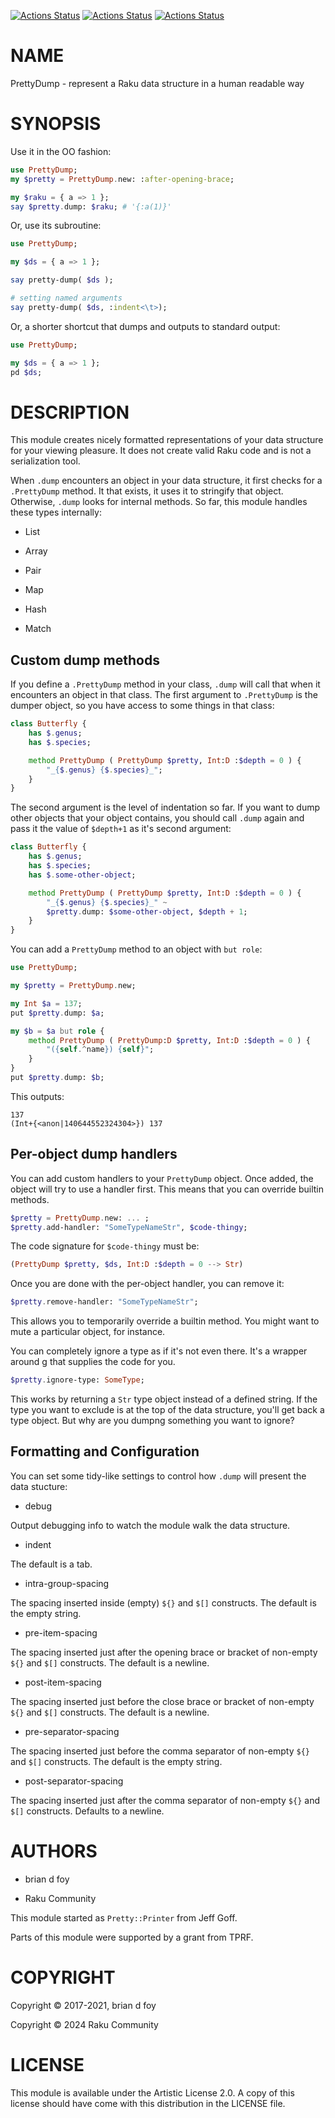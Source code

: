 [![Actions Status](https://github.com/raku-community-modules/PrettyDump/actions/workflows/linux.yml/badge.svg)](https://github.com/raku-community-modules/PrettyDump/actions) [![Actions Status](https://github.com/raku-community-modules/PrettyDump/actions/workflows/macos.yml/badge.svg)](https://github.com/raku-community-modules/PrettyDump/actions) [![Actions Status](https://github.com/raku-community-modules/PrettyDump/actions/workflows/windows.yml/badge.svg)](https://github.com/raku-community-modules/PrettyDump/actions)

NAME
====

PrettyDump - represent a Raku data structure in a human readable way

SYNOPSIS
========

Use it in the OO fashion:

```raku
use PrettyDump;
my $pretty = PrettyDump.new: :after-opening-brace;

my $raku = { a => 1 };
say $pretty.dump: $raku; # '{:a(1)}'
```

Or, use its subroutine:

```raku
use PrettyDump;

my $ds = { a => 1 };

say pretty-dump( $ds );

# setting named arguments
say pretty-dump( $ds, :indent<\t>);
```

Or, a shorter shortcut that dumps and outputs to standard output:

```raku
use PrettyDump;

my $ds = { a => 1 };
pd $ds;
```

DESCRIPTION
===========

This module creates nicely formatted representations of your data structure for your viewing pleasure. It does not create valid Raku code and is not a serialization tool.

When `.dump` encounters an object in your data structure, it first checks for a `.PrettyDump` method. It that exists, it uses it to stringify that object. Otherwise, `.dump` looks for internal methods. So far, this module handles these types internally:

  * List

  * Array

  * Pair

  * Map

  * Hash

  * Match

Custom dump methods
-------------------

If you define a `.PrettyDump` method in your class, `.dump` will call that when it encounters an object in that class. The first argument to `.PrettyDump` is the dumper object, so you have access to some things in that class:

```raku
class Butterfly {
    has $.genus;
    has $.species;

    method PrettyDump ( PrettyDump $pretty, Int:D :$depth = 0 ) {
        "_{$.genus} {$.species}_";
    }
}
```

The second argument is the level of indentation so far. If you want to dump other objects that your object contains, you should call `.dump` again and pass it the value of `$depth+1` as it's second argument:

```raku
class Butterfly {
    has $.genus;
    has $.species;
    has $.some-other-object;

    method PrettyDump ( PrettyDump $pretty, Int:D :$depth = 0 ) {
        "_{$.genus} {$.species}_" ~
        $pretty.dump: $some-other-object, $depth + 1;
    }
}
```

You can add a `PrettyDump` method to an object with `but role`:

```raku
use PrettyDump;

my $pretty = PrettyDump.new;

my Int $a = 137;
put $pretty.dump: $a;

my $b = $a but role {
    method PrettyDump ( PrettyDump:D $pretty, Int:D :$depth = 0 ) {
        "({self.^name}) {self}";
    }
}
put $pretty.dump: $b;
```

This outputs:

    137
    (Int+{<anon|140644552324304>}) 137

Per-object dump handlers
------------------------

You can add custom handlers to your `PrettyDump` object. Once added, the object will try to use a handler first. This means that you can override builtin methods.

```raku
$pretty = PrettyDump.new: ... ;
$pretty.add-handler: "SomeTypeNameStr", $code-thingy;
```

The code signature for `$code-thingy` must be:

```raku
(PrettyDump $pretty, $ds, Int:D :$depth = 0 --> Str)
```

Once you are done with the per-object handler, you can remove it:

```raku
$pretty.remove-handler: "SomeTypeNameStr";
```

This allows you to temporarily override a builtin method. You might want to mute a particular object, for instance.

You can completely ignore a type as if it's not even there. It's a wrapper around g that supplies the code for you.

```raku
$pretty.ignore-type: SomeType;
```

This works by returning a `Str` type object instead of a defined string. If the type you want to exclude is at the top of the data structure, you'll get back a type object. But why are you dumpng something you want to ignore?

Formatting and Configuration
----------------------------

You can set some tidy-like settings to control how `.dump` will present the data stucture:

  * debug

Output debugging info to watch the module walk the data structure.

  * indent

The default is a tab.

  * intra-group-spacing

The spacing inserted inside (empty) `${}` and `$[]` constructs. The default is the empty string.

  * pre-item-spacing

The spacing inserted just after the opening brace or bracket of non-empty `${}` and `$[]` constructs. The default is a newline.

  * post-item-spacing

The spacing inserted just before the close brace or bracket of non-empty `${}` and `$[]` constructs. The default is a newline.

  * pre-separator-spacing

The spacing inserted just before the comma separator of non-empty `${}` and `$[]` constructs. The default is the empty string.

  * post-separator-spacing

The spacing inserted just after the comma separator of non-empty `${}` and `$[]` constructs. Defaults to a newline.

AUTHORS
=======

  * brian d foy

  * Raku Community

This module started as `Pretty::Printer` from Jeff Goff.

Parts of this module were supported by a grant from TPRF.

COPYRIGHT
=========

Copyright © 2017-2021, brian d foy

Copyright © 2024 Raku Community

LICENSE
=======

This module is available under the Artistic License 2.0. A copy of this license should have come with this distribution in the LICENSE file.

